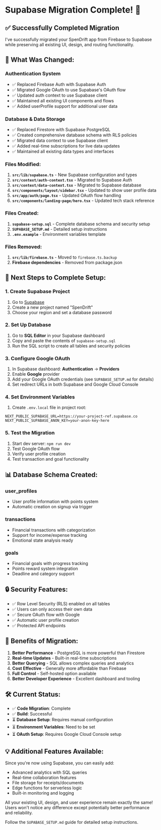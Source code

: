 # Supabase Migration Complete! 🎉

## ✅ **Successfully Completed Migration**

I've successfully migrated your SpenDrift app from Firebase to Supabase while preserving all existing UI, design, and routing functionality.

## 🔄 **What Was Changed:**

### **Authentication System**
- ✅ Replaced Firebase Auth with Supabase Auth
- ✅ Migrated Google OAuth to use Supabase's OAuth flow
- ✅ Updated auth context to use Supabase client
- ✅ Maintained all existing UI components and flows
- ✅ Added userProfile support for additional user data

### **Database & Data Storage**
- ✅ Replaced Firestore with Supabase PostgreSQL
- ✅ Created comprehensive database schema with RLS policies
- ✅ Migrated data context to use Supabase client
- ✅ Added real-time subscriptions for live data updates
- ✅ Maintained all existing data types and interfaces

### **Files Modified:**
1. **`src/lib/supabase.ts`** - New Supabase configuration and types
2. **`src/context/auth-context.tsx`** - Migrated to Supabase Auth
3. **`src/context/data-context.tsx`** - Migrated to Supabase database
4. **`src/components/layout/sidebar.tsx`** - Updated to show user profile data
5. **`src/app/auth/page.tsx`** - Updated OAuth flow handling
6. **`src/components/landing-page/hero.tsx`** - Updated tech stack reference

### **Files Created:**
1. **`supabase-setup.sql`** - Complete database schema and security setup
2. **`SUPABASE_SETUP.md`** - Detailed setup instructions
3. **`.env.example`** - Environment variables template

### **Files Removed:**
1. **`src/lib/firebase.ts`** - Moved to `firebase.ts.backup`
2. **Firebase dependencies** - Removed from package.json

## 🚀 **Next Steps to Complete Setup:**

### **1. Create Supabase Project**
1. Go to [Supabase](https://app.supabase.com)
2. Create a new project named "SpenDrift"
3. Choose your region and set a database password

### **2. Set Up Database**
1. Go to **SQL Editor** in your Supabase dashboard
2. Copy and paste the contents of `supabase-setup.sql`
3. Run the SQL script to create all tables and security policies

### **3. Configure Google OAuth**
1. In Supabase dashboard: **Authentication** → **Providers**
2. Enable **Google** provider
3. Add your Google OAuth credentials (see `SUPABASE_SETUP.md` for details)
4. Set redirect URLs in both Supabase and Google Cloud Console

### **4. Set Environment Variables**
1. Create `.env.local` file in project root:
```env
NEXT_PUBLIC_SUPABASE_URL=https://your-project-ref.supabase.co
NEXT_PUBLIC_SUPABASE_ANON_KEY=your-anon-key-here
```

### **5. Test the Migration**
1. Start dev server: `npm run dev`
2. Test Google OAuth flow
3. Verify user profile creation
4. Test transaction and goal functionality

## 📊 **Database Schema Created:**

### **user_profiles**
- User profile information with points system
- Automatic creation on signup via trigger

### **transactions**
- Financial transactions with categorization
- Support for income/expense tracking
- Emotional state analysis ready

### **goals**
- Financial goals with progress tracking
- Points reward system integration
- Deadline and category support

## 🔒 **Security Features:**

- ✅ Row Level Security (RLS) enabled on all tables
- ✅ Users can only access their own data
- ✅ Secure OAuth flow with Google
- ✅ Automatic user profile creation
- ✅ Protected API endpoints

## 🎯 **Benefits of Migration:**

1. **Better Performance** - PostgreSQL is more powerful than Firestore
2. **Real-time Updates** - Built-in real-time subscriptions
3. **Better Querying** - SQL allows complex queries and analytics
4. **Cost Effective** - Generally more affordable than Firebase
5. **Full Control** - Self-hosted option available
6. **Better Developer Experience** - Excellent dashboard and tooling

## 🛠 **Current Status:**

- ✅ **Code Migration**: Complete
- ✅ **Build**: Successful
- ⏳ **Database Setup**: Requires manual configuration
- ⏳ **Environment Variables**: Need to be set
- ⏳ **OAuth Setup**: Requires Google Cloud Console setup

## 💡 **Additional Features Available:**

Since you're now using Supabase, you can easily add:
- Advanced analytics with SQL queries
- Real-time collaboration features
- File storage for receipts/documents
- Edge functions for serverless logic
- Built-in monitoring and logging

All your existing UI, design, and user experience remain exactly the same! Users won't notice any difference except potentially better performance and reliability.

Follow the `SUPABASE_SETUP.md` guide for detailed setup instructions.
